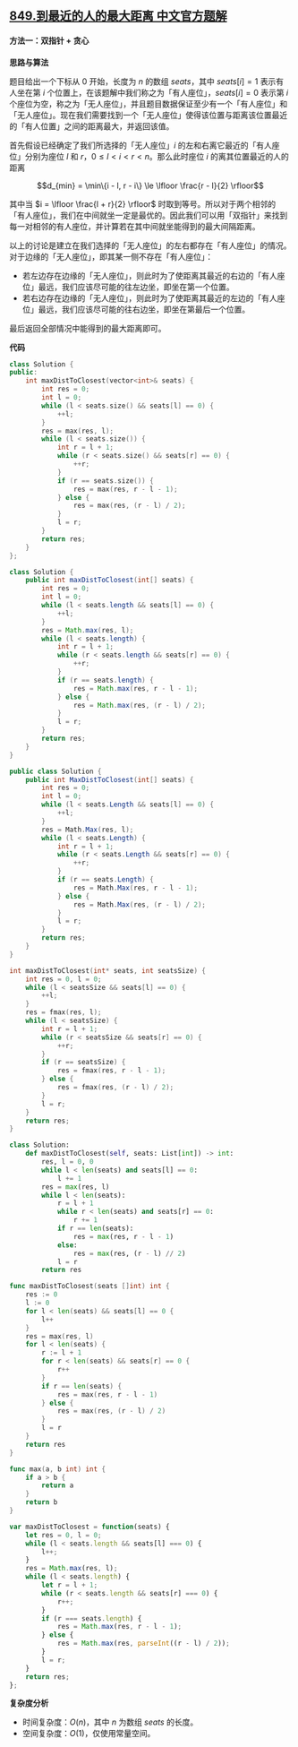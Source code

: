 ## [849.到最近的人的最大距离 中文官方题解](https://leetcode.cn/problems/maximize-distance-to-closest-person/solutions/100000/dao-zui-jin-de-ren-de-zui-da-ju-chi-by-l-zboe)
#### 方法一：双指针 + 贪心

**思路与算法**

题目给出一个下标从 $0$ 开始，长度为 $n$ 的数组 $\textit{seats}$，其中 $\textit{seats}[i] = 1$ 表示有人坐在第 $i$ 个位置上，在该题解中我们称之为「有人座位」，$\textit{seats}[i] = 0$ 表示第 $i$ 个座位为空，称之为「无人座位」，并且题目数据保证至少有一个「有人座位」和「无人座位」。现在我们需要找到一个「无人座位」使得该位置与距离该位置最近的「有人位置」之间的距离最大，并返回该值。

首先假设已经确定了我们所选择的「无人座位」$i$ 的左和右离它最近的「有人座位」分别为座位 $l$ 和 $r$，$0 \le l < i < r < n$。那么此时座位 $i$ 的离其位置最近的人的距离 

$$d_{min} = \min\{i - l, r - i\} \le \lfloor \frac{r - l}{2} \rfloor$$

其中当 $i = \lfloor \frac{l + r}{2} \rfloor$ 时取到等号。所以对于两个相邻的「有人座位」，我们在中间就坐一定是最优的。因此我们可以用「双指针」来找到每一对相邻的有人座位，并计算若在其中间就坐能得到的最大间隔距离。

以上的讨论是建立在我们选择的「无人座位」的左右都存在「有人座位」的情况。对于边缘的「无人座位」，即其某一侧不存在「有人座位」：

- 若左边存在边缘的「无人座位」，则此时为了使距离其最近的右边的「有人座位」最远，我们应该尽可能的往左边坐，即坐在第一个位置。
- 若右边存在边缘的「无人座位」，则此时为了使距离其最近的左边的「有人座位」最远，我们应该尽可能的往右边坐，即坐在第最后一个位置。

最后返回全部情况中能得到的最大距离即可。

**代码**

```cpp [sol1-C++]
class Solution {
public:
    int maxDistToClosest(vector<int>& seats) {
        int res = 0;
        int l = 0;
        while (l < seats.size() && seats[l] == 0) {
            ++l;
        }
        res = max(res, l);
        while (l < seats.size()) {
            int r = l + 1;
            while (r < seats.size() && seats[r] == 0) {
                ++r;
            }
            if (r == seats.size()) {
                res = max(res, r - l - 1);
            } else {
                res = max(res, (r - l) / 2);
            }
            l = r;
        }
        return res;
    }
};
```

```Java [sol1-Java]
class Solution {
    public int maxDistToClosest(int[] seats) {
        int res = 0;
        int l = 0;
        while (l < seats.length && seats[l] == 0) {
            ++l;
        }
        res = Math.max(res, l);
        while (l < seats.length) {
            int r = l + 1;
            while (r < seats.length && seats[r] == 0) {
                ++r;
            }
            if (r == seats.length) {
                res = Math.max(res, r - l - 1);
            } else {
                res = Math.max(res, (r - l) / 2);
            }
            l = r;
        }
        return res;
    }
}
```

```C# [sol1-C#]
public class Solution {
    public int MaxDistToClosest(int[] seats) {
        int res = 0;
        int l = 0;
        while (l < seats.Length && seats[l] == 0) {
            ++l;
        }
        res = Math.Max(res, l);
        while (l < seats.Length) {
            int r = l + 1;
            while (r < seats.Length && seats[r] == 0) {
                ++r;
            }
            if (r == seats.Length) {
                res = Math.Max(res, r - l - 1);
            } else {
                res = Math.Max(res, (r - l) / 2);
            }
            l = r;
        }
        return res;
    }
}
```

```C [sol1-C]
int maxDistToClosest(int* seats, int seatsSize) {
    int res = 0, l = 0;
    while (l < seatsSize && seats[l] == 0) {
        ++l;
    }
    res = fmax(res, l);
    while (l < seatsSize) {
        int r = l + 1;
        while (r < seatsSize && seats[r] == 0) {
            ++r;
        }
        if (r == seatsSize) {
            res = fmax(res, r - l - 1);
        } else {
            res = fmax(res, (r - l) / 2);
        }
        l = r;
    }
    return res;
}
```

```Python [sol1-Python]
class Solution:
    def maxDistToClosest(self, seats: List[int]) -> int:
        res, l = 0, 0
        while l < len(seats) and seats[l] == 0:
            l += 1
        res = max(res, l)
        while l < len(seats):
            r = l + 1
            while r < len(seats) and seats[r] == 0:
                r += 1
            if r == len(seats):
                res = max(res, r - l - 1)
            else:
                res = max(res, (r - l) // 2)
            l = r
        return res
```

```Go [sol1-Go]
func maxDistToClosest(seats []int) int {
    res := 0
    l := 0
    for l < len(seats) && seats[l] == 0 {
        l++
    }
    res = max(res, l)
    for l < len(seats) {
        r := l + 1
        for r < len(seats) && seats[r] == 0 {
            r++
        }
        if r == len(seats) {
            res = max(res, r - l - 1)
        } else {
            res = max(res, (r - l) / 2)
        }
        l = r
    }
    return res
}

func max(a, b int) int {
    if a > b {
        return a
    }
    return b
}
```

```JavaScript [sol1-JavaScript]
var maxDistToClosest = function(seats) {
    let res = 0, l = 0;
    while (l < seats.length && seats[l] === 0) {
        l++;
    }
    res = Math.max(res, l);
    while (l < seats.length) {
        let r = l + 1;
        while (r < seats.length && seats[r] === 0) {
            r++;
        }
        if (r === seats.length) {
            res = Math.max(res, r - l - 1);
        } else {
            res = Math.max(res, parseInt((r - l) / 2));
        }
        l = r;
    }
    return res;
};
```

**复杂度分析**

- 时间复杂度：$O(n)$，其中 $n$ 为数组 $\textit{seats}$ 的长度。
- 空间复杂度：$O(1)$，仅使用常量空间。